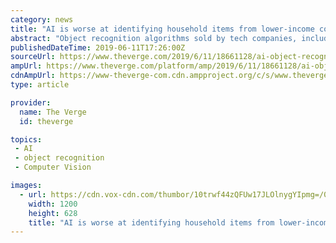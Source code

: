 ```yaml
---
category: news
title: "AI is worse at identifying household items from lower-income countries"
abstract: "Object recognition algorithms sold by tech companies, including Google, Microsoft, and Amazon, perform worse when asked to identify items from lower-income countries. These are the findings of a new study conducted by Facebook’s AI lab, which shows that ..."
publishedDateTime: 2019-06-11T17:26:00Z
sourceUrl: https://www.theverge.com/2019/6/11/18661128/ai-object-recognition-algorithms-bias-worse-household-items-lower-income-countries
ampUrl: https://www.theverge.com/platform/amp/2019/6/11/18661128/ai-object-recognition-algorithms-bias-worse-household-items-lower-income-countries
cdnAmpUrl: https://www-theverge-com.cdn.ampproject.org/c/s/www.theverge.com/platform/amp/2019/6/11/18661128/ai-object-recognition-algorithms-bias-worse-household-items-lower-income-countries
type: article

provider:
  name: The Verge
  id: theverge

topics:
 - AI
 - object recognition
 - Computer Vision

images:
  - url: https://cdn.vox-cdn.com/thumbor/10trwf44zQFUw17JLOlnygYIpmg=/0x146:2040x1214/fit-in/1200x630/cdn.vox-cdn.com/uploads/chorus_asset/file/13959620/acastro_190204_1777_privacy_0001.jpg
    width: 1200
    height: 628
    title: "AI is worse at identifying household items from lower-income countries"
---
```

